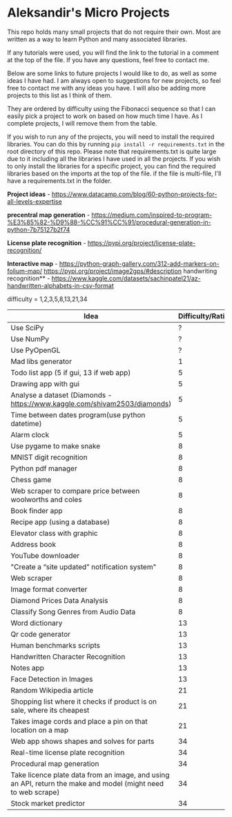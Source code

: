 # Aleksandir's Micro Projects

This repo holds many small projects that do not require their own. Most are written as a way to learn Python and many associated libraries.

If any tutorials were used, you will find the link to the tutorial in a comment at the top of the file. If you have any questions, feel free to contact me.

Below are some links to future projects I would like to do, as well as some ideas I have had. I am always open to suggestions for new projects, so feel free to contact me with any ideas you have. I will also be adding more projects to this list as I think of them.

They are ordered by difficulty using the Fibonacci sequence so that I can easily pick a project to work on based on how much time I have. As I complete projects, I will remove them from the table.

If you wish to run any of the projects, you will need to install the required libraries. You can do this by running `pip install -r requirements.txt` in the root directory of this repo. Please note that requirements.txt is quite large due to it including all the libraries I have used in all the projects. If you wish to only install the libraries for a specific project, you can find the required libraries based on the imports at the top of the file. if the file is multi-file, I'll have a requirements.txt in the folder.

**Project ideas** - https://www.datacamp.com/blog/60-python-projects-for-all-levels-expertise

**precentral map generation** - https://medium.com/inspired-to-program-%E3%85%82-%D9%88-%CC%91%CC%91/procedural-generation-in-python-7b75127b2f74

**License plate recognition** - https://pypi.org/project/license-plate-recognition/

**Interactive map** - https://python-graph-gallery.com/312-add-markers-on-folium-map/
https://pypi.org/project/image2gps/#description
handwriting recognition\*\* - https://www.kaggle.com/datasets/sachinpatel21/az-handwritten-alphabets-in-csv-format

difficulty = 1,2,3,5,8,13,21,34

| **Idea**                                                                                                      | **Difficulty/Rating** |
| ------------------------------------------------------------------------------------------------------------- | --------------------- |
| Use SciPy                                                                                                     | ?                     |
| Use NumPy                                                                                                     | ?                     |
| Use PyOpenGL                                                                                                  | ?                     |
| Mad libs generator                                                                                            | 1                     |
| Todo list app (5 if gui, 13 if web app)                                                                       | 5                     |
| Drawing app with gui                                                                                          | 5                     |
| Analyse a dataset (Diamonds - https://www.kaggle.com/shivam2503/diamonds)                                     | 5                     |
| Time between dates program(use python datetime)                                                               | 5                     |
| Alarm clock                                                                                                   | 5                     |
| Use pygame to make snake                                                                                      | 8                     |
| MNIST digit recognition                                                                                       | 8                     |
| Python pdf manager                                                                                            | 8                     |
| Chess game                                                                                                    | 8                     |
| Web scraper to compare price between woolworths and coles                                                     | 8                     |
| Book finder app                                                                                               | 8                     |
| Recipe app (using a database)                                                                                 | 8                     |
| Elevator class with graphic                                                                                   | 8                     |
| Address book                                                                                                  | 8                     |
| YouTube downloader                                                                                            | 8                     |
| "Create a “site updated” notification system"                                                                 | 8                     |
| Web scraper                                                                                                   | 8                     |
| Image format converter                                                                                        | 8                     |
| Diamond Prices Data Analysis                                                                                  | 8                     |
| Classify Song Genres from Audio Data                                                                          | 8                     |
| Word dictionary                                                                                               | 13                    |
| Qr code generator                                                                                             | 13                    |
| Human benchmarks scripts                                                                                      | 13                    |
| Handwritten Character Recognition                                                                             | 13                    |
| Notes app                                                                                                     | 13                    |
| Face Detection in Images                                                                                      | 13                    |
| Random Wikipedia article                                                                                      | 21                    |
| Shopping list where it checks if product is on sale, where its cheapest                                       | 21                    |
| Takes image cords and place a pin on that location on a map                                                   | 21                    |
| Web app shows shapes and solves for parts                                                                     | 34                    |
| Real-time license plate recognition                                                                           | 34                    |
| Procedural map generation                                                                                     | 34                    |
| Take licence plate data from an image, and using an API, return the make and model (might need to web scrape) | 34                    |
| Stock market predictor                                                                                        | 34                    |
